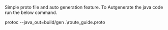 Simple proto file and auto generation feature. To Autgenerate the java code run the below command. 

protoc --java_out=build/gen .\route_guide.proto